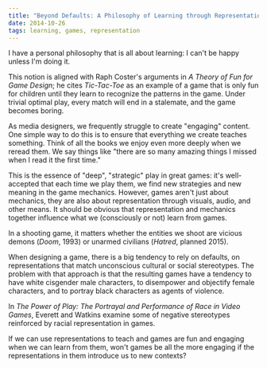 ```yaml
---
title: "Beyond Defaults: A Philosophy of Learning through Representation"
date: 2014-10-26
tags: learning, games, representation
---
```


I have a personal philosophy that is all about learning: I can't be happy unless I'm doing it.

This notion is aligned with Raph Coster's arguments in _A Theory of Fun for Game Design_; he cites _Tic-Tac-Toe_ as an example of a game that is only fun for children until they learn to recognize the patterns in the game. Under trivial optimal play, every match will end in a stalemate, and the game becomes boring.

As media designers, we frequently struggle to create "engaging" content. One simple way to do this is to ensure that everything we create teaches something. Think of all the books we enjoy even more deeply when we reread them. We say things like "there are so many amazing things I missed when I read it the first time."

This is the essence of "deep", "strategic" play in great games: it's well-accepted that each time we play them, we find new strategies and new meaning in the game mechanics. However, games aren't just about mechanics, they are also about representation through visuals, audio, and other means. It should be obvious that representation and mechanics together influence what we (consciously or not) learn from games.

In a shooting game, it matters whether the entities we shoot are vicious demons (_Doom_, 1993) or unarmed civilians (_Hatred_, planned 2015).

When designing a game, there is a big tendency to rely on defaults, on representations that match unconscious cultural or social stereotypes. The problem with that approach is that the resulting games have a tendency to have white cisgender male characters, to disempower and objectify female characters, and to portray black characters as agents of violence.

In _The Power of Play: The Portrayal and Performance of Race in Video Games_, Everett and Watkins examine some of negative stereotypes reinforced by racial representation in games.

If we can use representations to teach and games are fun and engaging when we can learn from them, won't games be all the more engaging if the representations in them introduce us to new contexts?